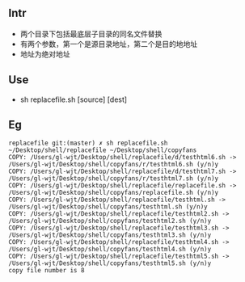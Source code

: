 ## Intr
* 两个目录下包括最底层子目录的同名文件替换
* 有两个参数，第一个是源目录地址，第二个是目的地地址
* 地址为绝对地址
## Use
* sh replacefile.sh [source] [dest]
## Eg
    replacefile git:(master) ✗ sh replacefile.sh ~/Desktop/shell/replacefile ~/Desktop/shell/copyfans 
    COPY: /Users/gl-wjt/Desktop/shell/replacefile/d/testhtml6.sh -> /Users/gl-wjt/Desktop/shell/copyfans/r/testhtml6.sh (y/n)y
    COPY: /Users/gl-wjt/Desktop/shell/replacefile/d/testhtml7.sh -> /Users/gl-wjt/Desktop/shell/copyfans/r/testhtml7.sh (y/n)y
    COPY: /Users/gl-wjt/Desktop/shell/replacefile/replacefile.sh -> /Users/gl-wjt/Desktop/shell/copyfans/replacefile.sh (y/n)y
    COPY: /Users/gl-wjt/Desktop/shell/replacefile/testhtml.sh -> /Users/gl-wjt/Desktop/shell/copyfans/testhtml.sh (y/n)y
    COPY: /Users/gl-wjt/Desktop/shell/replacefile/testhtml2.sh -> /Users/gl-wjt/Desktop/shell/copyfans/testhtml2.sh (y/n)y
    COPY: /Users/gl-wjt/Desktop/shell/replacefile/testhtml3.sh -> /Users/gl-wjt/Desktop/shell/copyfans/testhtml3.sh (y/n)y
    COPY: /Users/gl-wjt/Desktop/shell/replacefile/testhtml4.sh -> /Users/gl-wjt/Desktop/shell/copyfans/testhtml4.sh (y/n)y
    COPY: /Users/gl-wjt/Desktop/shell/replacefile/testhtml5.sh -> /Users/gl-wjt/Desktop/shell/copyfans/testhtml5.sh (y/n)y
    copy file number is 8
